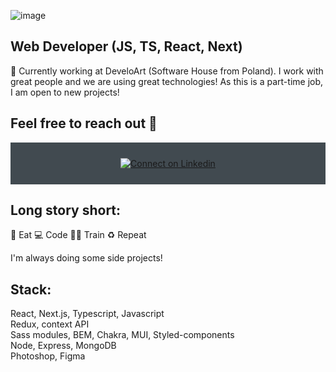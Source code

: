 ![image](https://user-images.githubusercontent.com/109315248/222006798-47d8302c-dfb0-42ce-bf38-2c6761ad019c.png)


## Web Developer (JS, TS, React, Next)

🔭 Currently working at DeveloArt (Software House from Poland). I work with great people and we are using great technologies! 
As this is a part-time job, I am open to new projects!

  ##  Feel free to reach out 💬

<div align="center" style="background:#414a50; padding: 25px 0;">
     <a href="https://www.linkedin.com/in/piotr-andrzejewski-6241751a3/">
        <img src="https://raw.githubusercontent.com/Iwi4a/iwi4a/master/assets/linkedin.svg" alt="Connect on Linkedin">
    </a>
</div>



  ## Long story short:

🥑 Eat 💻 Code 💪🏽 Train ♻️ Repeat


I'm always doing some side projects!

  ## Stack: 
React, Next.js, Typescript, Javascript<br>
Redux, context API<br>
Sass modules, BEM, Chakra, MUI, Styled-components<br>
Node, Express, MongoDB<br>
Photoshop, Figma<br>

